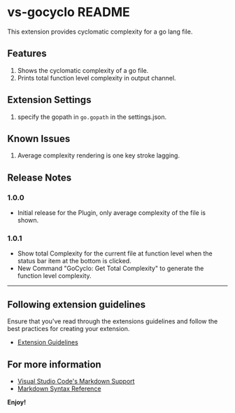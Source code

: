 # vs-gocyclo README

This extension provides cyclomatic complexity for a go lang file.

## Features

1. Shows the cyclomatic complexity of a go file.
2. Prints total function level complexity in output channel.

## Extension Settings

1. specify the gopath in `go.gopath` in the settings.json.

## Known Issues

1. Average complexity rendering is one key stroke lagging.

## Release Notes

### 1.0.0

* Initial release for the Plugin, only average complexity of the file is shown.

### 1.0.1

* Show total Complexity for the current file at function level when the status bar item at the bottom is clicked.
* New Command "GoCyclo: Get Total Complexity" to generate the function level complexity.

---

## Following extension guidelines

Ensure that you've read through the extensions guidelines and follow the best practices for creating your extension.

* [Extension Guidelines](https://code.visualstudio.com/api/references/extension-guidelines)


## For more information

* [Visual Studio Code's Markdown Support](http://code.visualstudio.com/docs/languages/markdown)
* [Markdown Syntax Reference](https://help.github.com/articles/markdown-basics/)

**Enjoy!**
